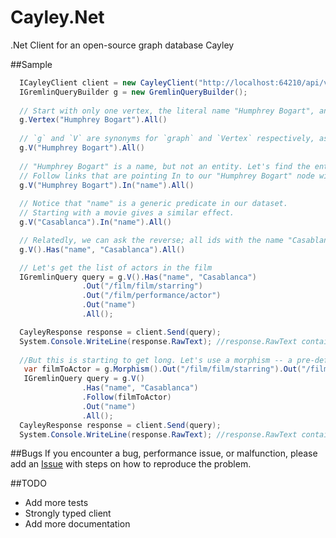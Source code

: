 Cayley.Net
==========

.Net Client for an open-source graph database Cayley

##Sample

```csharp
  ICayleyClient client = new CayleyClient("http://localhost:64210/api/v1/query/gremlin");
  IGremlinQueryBuilder g = new GremlinQueryBuilder();
  
  // Start with only one vertex, the literal name "Humphrey Bogart", and retreive all of them.
  g.Vertex("Humphrey Bogart").All()
  
  // `g` and `V` are synonyms for `graph` and `Vertex` respectively, as they are quite common.
  g.V("Humphrey Bogart").All()
  
  // "Humphrey Bogart" is a name, but not an entity. Let's find the entities with this name in our dataset.
  // Follow links that are pointing In to our "Humphrey Bogart" node with the predicate "name".
  g.V("Humphrey Bogart").In("name").All()
  
  // Notice that "name" is a generic predicate in our dataset. 
  // Starting with a movie gives a similar effect.
  g.V("Casablanca").In("name").All()

  // Relatedly, we can ask the reverse; all ids with the name "Casablanca"
  g.V().Has("name", "Casablanca").All()

  // Let's get the list of actors in the film
  IGremlinQuery query = g.V().Has("name", "Casablanca")
                .Out("/film/film/starring")
                .Out("/film/performance/actor")
                .Out("name")
                .All();

  CayleyResponse response = client.Send(query);
  System.Console.WriteLine(response.RawText); //response.RawText contains raw JSON data
  
  //But this is starting to get long. Let's use a morphism -- a pre-defined path stored in a variable -- as our linkage
   var filmToActor = g.Morphism().Out("/film/film/starring").Out("/film/performance/actor");
   IGremlinQuery query = g.V()
                .Has("name", "Casablanca")
                .Follow(filmToActor)
                .Out("name")
                .All();
  CayleyResponse response = client.Send(query);
  System.Console.WriteLine(response.RawText); //response.RawText contains raw JSON data
```


##Bugs
If you encounter a bug, performance issue, or malfunction, please add an [Issue](https://github.com/ziyasal/Cayley.Net/issues) with steps on how to reproduce the problem.


##TODO
- Add more tests
- Strongly typed client
- Add more documentation
